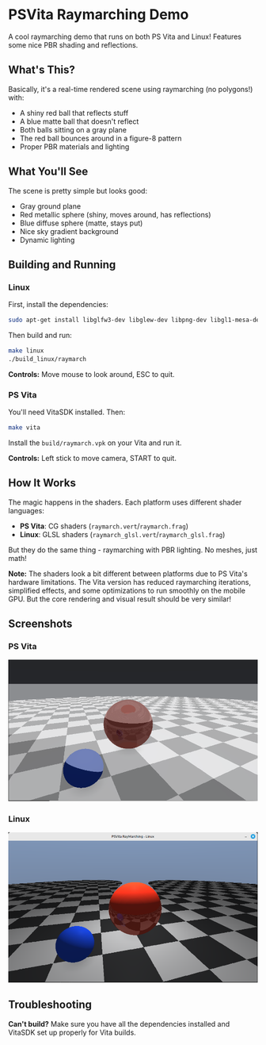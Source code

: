 # PSVita Raymarching Demo

A cool raymarching demo that runs on both PS Vita and Linux! Features some nice PBR shading and reflections.

## What's This?

Basically, it's a real-time rendered scene using raymarching (no polygons!) with:
- A shiny red ball that reflects stuff
- A blue matte ball that doesn't reflect
- Both balls sitting on a gray plane
- The red ball bounces around in a figure-8 pattern
- Proper PBR materials and lighting


## What You'll See

The scene is pretty simple but looks good:
- Gray ground plane
- Red metallic sphere (shiny, moves around, has reflections)
- Blue diffuse sphere (matte, stays put)
- Nice sky gradient background
- Dynamic lighting

## Building and Running

### Linux
First, install the dependencies:
```bash
sudo apt-get install libglfw3-dev libglew-dev libpng-dev libgl1-mesa-dev
```

Then build and run:
```bash
make linux
./build_linux/raymarch
```

**Controls:** Move mouse to look around, ESC to quit.

### PS Vita
You'll need VitaSDK installed. Then:
```bash
make vita
```

Install the `build/raymarch.vpk` on your Vita and run it.

**Controls:** Left stick to move camera, START to quit.

## How It Works

The magic happens in the shaders. Each platform uses different shader languages:
- **PS Vita**: CG shaders (`raymarch.vert`/`raymarch.frag`)
- **Linux**: GLSL shaders (`raymarch_glsl.vert`/`raymarch_glsl.frag`)

But they do the same thing - raymarching with PBR lighting. No meshes, just math!

**Note:** The shaders look a bit different between platforms due to PS Vita's hardware limitations. The Vita version has reduced raymarching iterations, simplified effects, and some optimizations to run smoothly on the mobile GPU. But the core rendering and visual result should be very similar!

## Screenshots

### PS Vita
![PS Vita Screenshot](screenshots/vita.png)

### Linux
![Linux Screenshot](screenshots/linux.png)

## Troubleshooting

**Can't build?** Make sure you have all the dependencies installed and VitaSDK set up properly for Vita builds.
